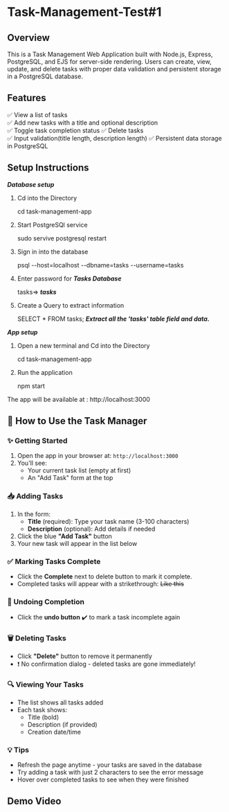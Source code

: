 
# Task-Management-Test#1
## Overview
This is a Task Management Web Application built with Node.js, Express, PostgreSQL, and EJS for server-side rendering. Users can create, view, update, and delete tasks with proper data validation and persistent storage in a PostgreSQL database.

## Features
✅ View a list of tasks  
✅ Add new tasks with a title and optional description  
✅ Toggle task completion status 
✅ Delete tasks  
✅ Input validation(title length, description length)
✅ Persistent data storage in PostgreSQL

## Setup Instructions
***Database setup***
 1. Cd into the Directory

    cd task-management-app

2. Start PostgreSQl service
   
   sudo servive postgresql restart

3. Sign in into the database
   
   psql --host=localhost --dbname=tasks --username=tasks

4. Enter password for ***Tasks Database***
   
   tasks=> ***tasks***

5. Create a Query to extract information
   
   SELECT * FROM tasks; ***Extract all the 'tasks' table field and data.***

***App setup***

1. Open a new terminal  and Cd into the Directory

    cd task-management-app

2. Run the application
   
   npm start

The app will be available at : http://localhost:3000


## 🌟 How to Use the Task Manager

### ✨ Getting Started
1. Open the app in your browser at: `http://localhost:3000`
2. You'll see:
   - Your current task list (empty at first)
   - An "Add Task" form at the top

### 📥 Adding Tasks
1. In the form:
   - **Title** (required): Type your task name (3-100 characters)
   - **Description** (optional): Add details if needed
2. Click the blue **"Add Task"** button
3. Your new task will appear in the list below

### ✅ Marking Tasks Complete
- Click the **Complete** next to delete button to mark it complete.
- Completed tasks will appear with a strikethrough: ~~Like this~~

### 🔄 Undoing Completion
- Click the **undo button** ✔️ to mark a task incomplete again

### 🗑️ Deleting Tasks
- Click **"Delete"** button to remove it permanently
- ❗ No confirmation dialog - deleted tasks are gone immediately!

### 🔍 Viewing Your Tasks
- The list shows all tasks added
- Each task shows:
  - Title (bold)
  - Description (if provided)
  - Creation date/time

### 💡 Tips
- Refresh the page anytime - your tasks are saved in the database
- Try adding a task with just 2 characters to see the error message
- Hover over completed tasks to see when they were finished


## Demo Video
 
   
